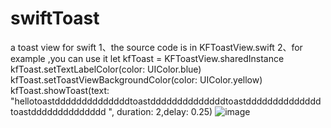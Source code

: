 # swiftToast
a toast view for swift
1、the source code is in KFToastView.swift
2、for example ,you can use it
let  kfToast = KFToastView.sharedInstance
kfToast.setTextLabelColor(color: UIColor.blue)
kfToast.setToastViewBackgroundColor(color: UIColor.yellow)
kfToast.showToast(text: "hellotoastddddddddddddddtoastddddddddddddddtoastdddddddddddddd toastdddddddddddddd ", duration: 2,delay: 0.25)
![image](https://github.com/kfq0072/swiftToast/readmeImage/Snip20171030_1.png)
